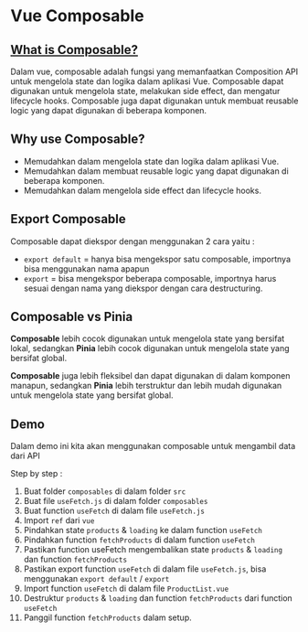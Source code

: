 # Vue Composable

## [What is Composable?](https://vuejs.org/guide/reusability/composables)
Dalam vue, composable adalah fungsi yang memanfaatkan Composition API untuk mengelola state dan logika dalam aplikasi Vue. Composable dapat digunakan untuk mengelola state, melakukan side effect, dan mengatur lifecycle hooks. Composable juga dapat digunakan untuk membuat reusable logic yang dapat digunakan di beberapa komponen.

## Why use Composable?
- Memudahkan dalam mengelola state dan logika dalam aplikasi Vue.
- Memudahkan dalam membuat reusable logic yang dapat digunakan di beberapa komponen.
- Memudahkan dalam mengelola side effect dan lifecycle hooks.

## Export Composable 
Composable dapat diekspor dengan menggunakan 2 cara yaitu :
- `export default` = hanya bisa mengekspor satu composable, importnya bisa menggunakan nama apapun
- `export` = bisa mengekspor beberapa composable, importnya harus sesuai dengan nama yang diekspor dengan cara destructuring.

## Composable vs Pinia
**Composable** lebih cocok digunakan untuk mengelola state yang bersifat lokal, sedangkan **Pinia** lebih cocok digunakan untuk mengelola state yang bersifat global. 

**Composable** juga lebih fleksibel dan dapat digunakan di dalam komponen manapun, sedangkan **Pinia** lebih terstruktur dan lebih mudah digunakan untuk mengelola state yang bersifat global.

## Demo 
Dalam demo ini kita akan menggunakan composable untuk mengambil data dari API

Step by step : 
1. Buat folder `composables` di dalam folder `src`
2. Buat file `useFetch.js` di dalam folder `composables`
3. Buat function `useFetch` di dalam file `useFetch.js`
4. Import `ref` dari `vue`
5. Pindahkan state `products` & `loading` ke dalam function `useFetch`
6. Pindahkan function `fetchProducts` di dalam function `useFetch`
7. Pastikan function useFetch mengembalikan state `products` & `loading` dan function `fetchProducts`
8. Pastikan export function `useFetch` di dalam file `useFetch.js`, bisa menggunakan `export default` / `export`
8. Import function `useFetch` di dalam file `ProductList.vue`
9. Destruktur `products` & `loading` dan function `fetchProducts` dari function `useFetch`
10. Panggil function `fetchProducts` dalam setup.